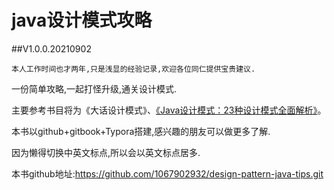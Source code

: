 # java设计模式攻略
##V1.0.0.20210902

```本人工作时间也才两年,只是浅显的经验记录,欢迎各位同仁提供宝贵建议.```

一份简单攻略,一起打怪升级,通关设计模式.

主要参考书目将为《大话设计模式》、[《Java设计模式：23种设计模式全面解析》](http://c.biancheng.net/design_pattern/)。

本书以github+gitbook+Typora搭建,感兴趣的朋友可以做更多了解.

因为懒得切换中英文标点,所以会以英文标点居多.



本书github地址:<https://github.com/1067902932/design-pattern-java-tips.git>

